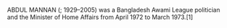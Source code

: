 ABDUL MANNAN (; 1929–2005) was a Bangladesh Awami League politician and the Minister of Home Affairs from April 1972 to March 1973.[1]
